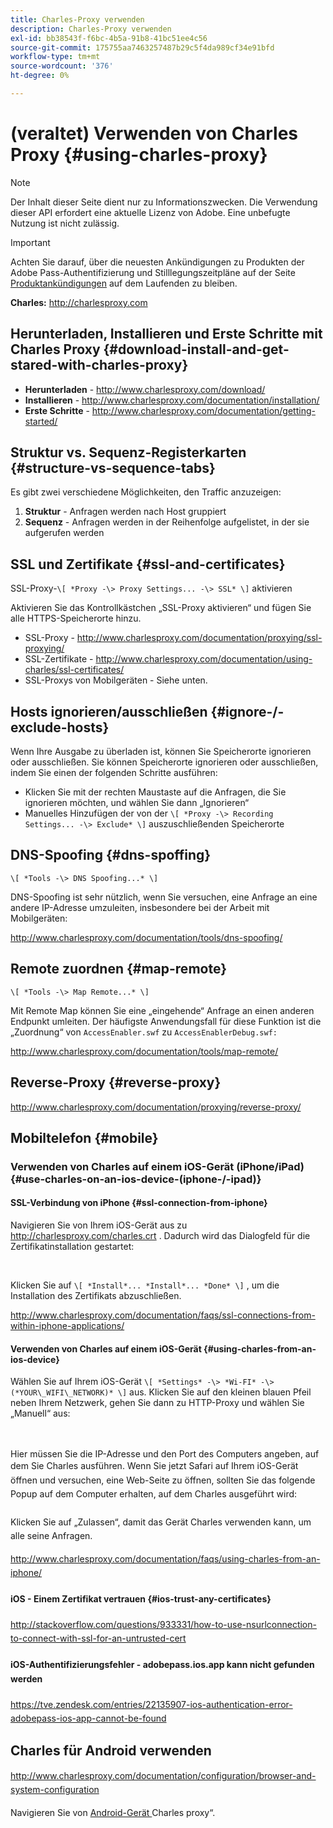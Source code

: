 ```yaml
---
title: Charles-Proxy verwenden
description: Charles-Proxy verwenden
exl-id: bb38543f-f6bc-4b5a-91b8-41bc51ee4c56
source-git-commit: 175755aa7463257487b29c5f4da989cf34e91bfd
workflow-type: tm+mt
source-wordcount: '376'
ht-degree: 0%

---
```


# (veraltet) Verwenden von Charles Proxy {#using-charles-proxy}

>[!NOTE]
>
>Der Inhalt dieser Seite dient nur zu Informationszwecken. Die Verwendung dieser API erfordert eine aktuelle Lizenz von Adobe. Eine unbefugte Nutzung ist nicht zulässig.

>[!IMPORTANT]
>
> Achten Sie darauf, über die neuesten Ankündigungen zu Produkten der Adobe Pass-Authentifizierung und Stilllegungszeitpläne auf der Seite [Produktankündigungen](/help/authentication/product-announcements.md) auf dem Laufenden zu bleiben.

**Charles:** <http://charlesproxy.com>


## Herunterladen, Installieren und Erste Schritte mit Charles Proxy {#download-install-and-get-stared-with-charles-proxy}

- **Herunterladen** - <http://www.charlesproxy.com/download/>
- **Installieren** - <http://www.charlesproxy.com/documentation/installation/>
- **Erste Schritte** - <http://www.charlesproxy.com/documentation/getting-started/>


## Struktur vs. Sequenz-Registerkarten {#structure-vs-sequence-tabs}

Es gibt zwei verschiedene Möglichkeiten, den Traffic anzuzeigen:

1. **Struktur** - Anfragen werden nach Host gruppiert
1. **Sequenz** - Anfragen werden in der Reihenfolge aufgelistet, in der sie aufgerufen werden


## SSL und Zertifikate {#ssl-and-certificates}

SSL-Proxy-`\[ *Proxy -\> Proxy Settings... -\> SSL* \]` aktivieren

Aktivieren Sie das Kontrollkästchen „SSL-Proxy aktivieren“ und fügen Sie alle HTTPS-Speicherorte hinzu.

<!-- NOTE TO WRITER - THESE IMAGES LINKS ARE BROKEN
![](https://dzf8vqv24eqhg.cloudfront.net/userfiles/258/326/ckfinder/images/ProxySettings.PNG) ![](https://dzf8vqv24eqhg.cloudfront.net/userfiles/258/326/ckfinder/images/SSLSettings.PNG) ![](https://dzf8vqv24eqhg.cloudfront.net/userfiles/258/326/ckfinder/images/AddHttpsLocations.PNG)
-->

- SSL-Proxy - <http://www.charlesproxy.com/documentation/proxying/ssl-proxying/>
- SSL-Zertifikate - <http://www.charlesproxy.com/documentation/using-charles/ssl-certificates/>
- SSL-Proxys von Mobilgeräten - Siehe unten.


## Hosts ignorieren/ausschließen {#ignore-/-exclude-hosts}

Wenn Ihre Ausgabe zu überladen ist, können Sie Speicherorte ignorieren oder ausschließen. Sie können Speicherorte ignorieren oder ausschließen, indem Sie einen der folgenden Schritte ausführen:

- Klicken Sie mit der rechten Maustaste auf die Anfragen, die Sie ignorieren möchten, und wählen Sie dann „Ignorieren“
- Manuelles Hinzufügen der von der `\[ *Proxy -\> Recording Settings... -\> Exclude* \]` auszuschließenden Speicherorte


## DNS-Spoofing {#dns-spoffing}

`\[ *Tools -\> DNS Spoofing...* \]`



DNS-Spoofing ist sehr nützlich, wenn Sie versuchen, eine Anfrage an eine andere IP-Adresse umzuleiten, insbesondere bei der Arbeit mit Mobilgeräten:

<!-- NOTE TO WRITER - THESE IMAGES LINKS ARE BROKEN
![](https://dzf8vqv24eqhg.cloudfront.net/userfiles/258/326/ckfinder/images/DNSSpoofing.PNG)
-->

<http://www.charlesproxy.com/documentation/tools/dns-spoofing/>


## Remote zuordnen {#map-remote}

`\[ *Tools -\> Map Remote...* \]`



Mit Remote Map können Sie eine „eingehende“ Anfrage an einen anderen Endpunkt umleiten. Der häufigste Anwendungsfall für diese Funktion ist die „Zuordnung“ von `AccessEnabler.swf` zu `AccessEnablerDebug.swf:`

<!-- NOTE TO WRITER - THESE IMAGES LINKS ARE BROKEN
![](https://dzf8vqv24eqhg.cloudfront.net/userfiles/258/326/ckfinder/images/MapRemote.PNG) ![](https://dzf8vqv24eqhg.cloudfront.net/userfiles/258/326/ckfinder/images/MapRemoteAdd.PNG)
-->

<http://www.charlesproxy.com/documentation/tools/map-remote/>



## Reverse-Proxy {#reverse-proxy}

<http://www.charlesproxy.com/documentation/proxying/reverse-proxy/>

## Mobiltelefon {#mobile}

### Verwenden von Charles auf einem iOS-Gerät (iPhone/iPad) {#use-charles-on-an-ios-device-(iphone-/-ipad)}

#### SSL-Verbindung von iPhone {#ssl-connection-from-iphone}

Navigieren Sie von Ihrem iOS-Gerät aus zu <http://charlesproxy.com/charles.crt> .  Dadurch wird das Dialogfeld für die Zertifikatinstallation gestartet:

<!-- NOTE TO WRITER - THESE IMAGES LINKS ARE BROKEN
![](https://dzf8vqv24eqhg.cloudfront.net/userfiles/258/326/ckfinder/images/iOSDeviceSSLCertificate1\(1\).PNG)![](https://dzf8vqv24eqhg.cloudfront.net/userfiles/258/326/ckfinder/images/iOSDeviceSSLCertificate2\(1\).PNG)![](https://dzf8vqv24eqhg.cloudfront.net/userfiles/258/326/ckfinder/images/iOSDeviceSSLCertificate3.PNG)
-->

</br>

Klicken Sie auf `\[ *Install*... *Install*... *Done* \]` , um die Installation des Zertifikats abzuschließen.

<http://www.charlesproxy.com/documentation/faqs/ssl-connections-from-within-iphone-applications/>



#### Verwenden von Charles auf einem iOS-Gerät {#using-charles-from-an-ios-device}

Wählen Sie auf Ihrem iOS-Gerät `\[ *Settings* -\> *Wi-FI* -\> (*YOUR\_WIFI\_NETWORK)* \]` aus. Klicken Sie auf den kleinen blauen Pfeil neben Ihrem Netzwerk, gehen Sie dann zu HTTP-Proxy und wählen Sie „Manuell“ aus:


</br>

<!-- NOTE TO WRITER - THESE IMAGES LINKS ARE BROKEN
![](https://dzf8vqv24eqhg.cloudfront.net/userfiles/258/326/ckfinder/images/iOSDeviceManualProxy1.png)![](https://dzf8vqv24eqhg.cloudfront.net/userfiles/258/326/ckfinder/images/iOSDeviceManualProxy2.PNG)
-->

</br>
Hier müssen Sie die IP-Adresse und den Port des Computers angeben, auf dem Sie Charles ausführen. <span style="line-height: 1.6em;">Wenn Sie jetzt Safari auf Ihrem iOS-Gerät öffnen und versuchen, eine Web-Seite zu öffnen, sollten Sie das folgende Popup auf dem Computer erhalten, auf dem Charles ausgeführt wird:

</br>

<!-- NOTE TO WRITER - THESE IMAGES LINKS ARE BROKEN
![](https://dzf8vqv24eqhg.cloudfront.net/userfiles/258/326/ckfinder/images/iOSDeviceManualProxy3.PNG)
-->

</br>
Klicken Sie auf „Zulassen“, damit das Gerät Charles verwenden kann, um alle seine
Anfragen.

<http://www.charlesproxy.com/documentation/faqs/using-charles-from-an-iphone/>


#### iOS - Einem Zertifikat vertrauen {#ios-trust-any-certificates}

<http://stackoverflow.com/questions/933331/how-to-use-nsurlconnection-to-connect-with-ssl-for-an-untrusted-cert>

#### iOS-Authentifizierungsfehler - adobepass.ios.app kann nicht gefunden werden

<https://tve.zendesk.com/entries/22135907-ios-authentication-error-adobepass-ios-app-cannot-be-found>


## Charles für Android verwenden

<http://www.charlesproxy.com/documentation/configuration/browser-and-system-configuration>


Navigieren Sie von [&#x200B; Android-Gerät &#x200B;](http://charlesproxy.com/charles.crt)Charles proxy“.
